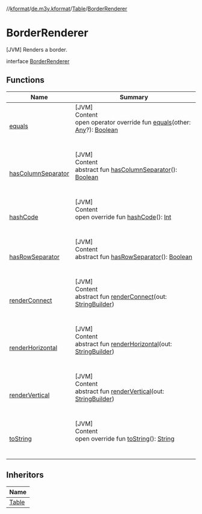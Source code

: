 //[kformat](../../../index.md)/[de.m3y.kformat](../../index.md)/[Table](../index.md)/[BorderRenderer](index.md)



# BorderRenderer  
 [JVM] Renders a border.  
  
interface [BorderRenderer](index.md)   


## Functions  
  
|  Name|  Summary| 
|---|---|
| [equals](https://kotlinlang.org/api/latest/jvm/stdlib/kotlin/-any/equals.html)| [JVM]  <br>Content  <br>open operator override fun [equals](https://kotlinlang.org/api/latest/jvm/stdlib/kotlin/-any/equals.html)(other: [Any](https://kotlinlang.org/api/latest/jvm/stdlib/kotlin/-any/index.html)?): [Boolean](https://kotlinlang.org/api/latest/jvm/stdlib/kotlin/-boolean/index.html)  <br><br><br>
| [hasColumnSeparator](has-column-separator.md)| [JVM]  <br>Content  <br>abstract fun [hasColumnSeparator](has-column-separator.md)(): [Boolean](https://kotlinlang.org/api/latest/jvm/stdlib/kotlin/-boolean/index.html)  <br><br><br>
| [hashCode](https://kotlinlang.org/api/latest/jvm/stdlib/kotlin/-any/hash-code.html)| [JVM]  <br>Content  <br>open override fun [hashCode](https://kotlinlang.org/api/latest/jvm/stdlib/kotlin/-any/hash-code.html)(): [Int](https://kotlinlang.org/api/latest/jvm/stdlib/kotlin/-int/index.html)  <br><br><br>
| [hasRowSeparator](has-row-separator.md)| [JVM]  <br>Content  <br>abstract fun [hasRowSeparator](has-row-separator.md)(): [Boolean](https://kotlinlang.org/api/latest/jvm/stdlib/kotlin/-boolean/index.html)  <br><br><br>
| [renderConnect](render-connect.md)| [JVM]  <br>Content  <br>abstract fun [renderConnect](render-connect.md)(out: [StringBuilder](https://docs.oracle.com/javase/8/docs/api/java/lang/StringBuilder.html))  <br><br><br>
| [renderHorizontal](render-horizontal.md)| [JVM]  <br>Content  <br>abstract fun [renderHorizontal](render-horizontal.md)(out: [StringBuilder](https://docs.oracle.com/javase/8/docs/api/java/lang/StringBuilder.html))  <br><br><br>
| [renderVertical](render-vertical.md)| [JVM]  <br>Content  <br>abstract fun [renderVertical](render-vertical.md)(out: [StringBuilder](https://docs.oracle.com/javase/8/docs/api/java/lang/StringBuilder.html))  <br><br><br>
| [toString](https://kotlinlang.org/api/latest/jvm/stdlib/kotlin/-any/to-string.html)| [JVM]  <br>Content  <br>open override fun [toString](https://kotlinlang.org/api/latest/jvm/stdlib/kotlin/-any/to-string.html)(): [String](https://kotlinlang.org/api/latest/jvm/stdlib/kotlin/-string/index.html)  <br><br><br>


## Inheritors  
  
|  Name| 
|---|
| [Table](../-border-style/index.md)


